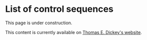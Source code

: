 # List of control sequences

This page is under construction.

This content is currently available on [Thomas E. Dickey's website](https://invisible-island.net/xterm/ctlseqs/ctlseqs-contents.html).
